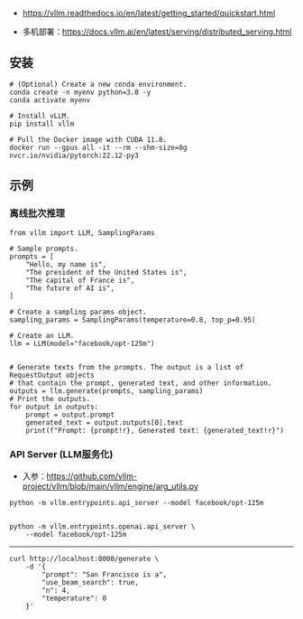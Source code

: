 
- https://vllm.readthedocs.io/en/latest/getting_started/quickstart.html



- 多机部署：https://docs.vllm.ai/en/latest/serving/distributed_serving.html





## 安装

```
# (Optional) Create a new conda environment.
conda create -n myenv python=3.8 -y
conda activate myenv

# Install vLLM.
pip install vllm
```


```
# Pull the Docker image with CUDA 11.8.
docker run --gpus all -it --rm --shm-size=8g nvcr.io/nvidia/pytorch:22.12-py3
```




## 示例


### 离线批次推理

```
from vllm import LLM, SamplingParams

# Sample prompts.
prompts = [
    "Hello, my name is",
    "The president of the United States is",
    "The capital of France is",
    "The future of AI is",
]

# Create a sampling params object.
sampling_params = SamplingParams(temperature=0.8, top_p=0.95)

# Create an LLM.
llm = LLM(model="facebook/opt-125m")


# Generate texts from the prompts. The output is a list of RequestOutput objects
# that contain the prompt, generated text, and other information.
outputs = llm.generate(prompts, sampling_params)
# Print the outputs.
for output in outputs:
    prompt = output.prompt
    generated_text = output.outputs[0].text
    print(f"Prompt: {prompt!r}, Generated text: {generated_text!r}")
```



### API Server (LLM服务化)


- 入参：https://github.com/vllm-project/vllm/blob/main/vllm/engine/arg_utils.py

```
python -m vllm.entrypoints.api_server --model facebook/opt-125m


python -m vllm.entrypoints.openai.api_server \
    --model facebook/opt-125m
```


---


```
curl http://localhost:8000/generate \
    -d '{
        "prompt": "San Francisco is a",
        "use_beam_search": true,
        "n": 4,
        "temperature": 0
    }'
    
```




